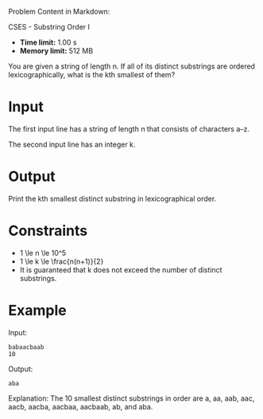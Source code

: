Problem Content in Markdown:


CSES \- Substring Order I




* **Time limit:** 1\.00 s
* **Memory limit:** 512 MB




You are given a string of length n. If all of its distinct substrings are ordered lexicographically, what is the kth smallest of them?


Input
=====


The first input line has a string of length n that consists of characters a–z.


The second input line has an integer k.


Output
======


Print the kth smallest distinct substring in lexicographical order.


Constraints
===========


* 1 \\le n \\le 10^5
* 1 \\le k \\le \\frac{n(n\+1\)}{2}
* It is guaranteed that k does not exceed the number of distinct substrings.


Example
=======


Input:



```
babaacbaab
10

```

Output:



```
aba

```

Explanation: The 10 smallest distinct substrings in order are a, aa, aab, aac, aacb, aacba, aacbaa, aacbaab, ab, and aba.


 
